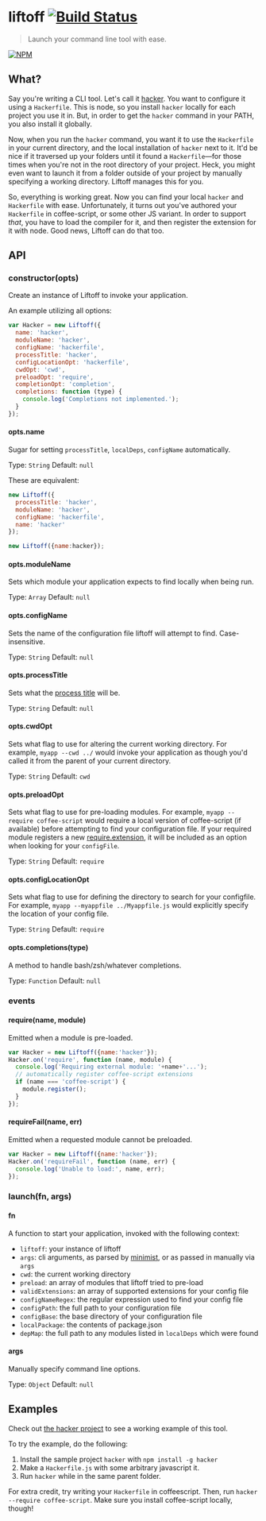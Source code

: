 # liftoff [![Build Status](https://secure.travis-ci.org/tkellen/node-liftoff.png)](http://travis-ci.org/tkellen/node-liftoff)
> Launch your command line tool with ease.

[![NPM](https://nodei.co/npm/liftoff.png)](https://nodei.co/npm/liftoff/)

## What?
Say you're writing a CLI tool.  Let's call it [hacker](http://github.com/tkellen/node-hacker).  You want to configure it using a `Hackerfile`.  This is node, so you install `hacker` locally for each project you use it in.  But, in order to get the `hacker` command in your PATH, you also install it globally.

Now, when you run the `hacker` command, you want it to use the `Hackerfile` in your current directory, and the local installation of `hacker` next to it.  It'd be nice if it traversed up your folders until it found a `Hackerfile`&mdash;for those times when you're not in the root directory of your project.  Heck, you might even want to launch it from a folder outside of your project by manually specifying a working directory.  Liftoff manages this for you.

So, everything is working great.  Now you can find your local `hacker` and `Hackerfile` with ease.  Unfortunately, it turns out you've authored your `Hackerfile` in coffee-script, or some other JS variant.  In order to support *that*, you have to load the compiler for it, and then register the extension for it with node.  Good news, Liftoff can do that too.

## API

### constructor(opts)

Create an instance of Liftoff to invoke your application.

An example utilizing all options:
```js
var Hacker = new Liftoff({
  name: 'hacker',
  moduleName: 'hacker',
  configName: 'hackerfile',
  processTitle: 'hacker',
  configLocationOpt: 'hackerfile',
  cwdOpt: 'cwd',
  preloadOpt: 'require',
  completionOpt: 'completion',
  completions: function (type) {
    console.log('Completions not implemented.');
  }
});
```

#### opts.name

Sugar for setting `processTitle`, `localDeps`, `configName` automatically.

Type: `String`
Default: `null`

These are equivalent:
```js
new Liftoff({
  processTitle: 'hacker',
  moduleName: 'hacker',
  configName: 'hackerfile',
  name: 'hacker'
});

new Liftoff({name:hacker});
```

#### opts.moduleName

Sets which module your application expects to find locally when being run.

Type: `Array`
Default: `null`

#### opts.configName

Sets the name of the configuration file liftoff will attempt to find.  Case-insensitive.

Type: `String`
Default: `null`

#### opts.processTitle

Sets what the [process title](http://nodejs.org/api/process.html#process_process_title) will be.

Type: `String`
Default: `null`

#### opts.cwdOpt

Sets what flag to use for altering the current working directory.  For example, `myapp --cwd ../` would invoke your application as though you'd called it from the parent of your current directory.

Type: `String`
Default: `cwd`

#### opts.preloadOpt

Sets what flag to use for pre-loading modules.  For example, `myapp --require coffee-script` would require a local version of coffee-script (if available) before attempting to find your configuration file.  If your required module registers a new
[require.extension](http://nodejs.org/api/globals.html#globals_require_extensions), it will be included as an option when looking for your `configFile`.

Type: `String`
Default: `require`

#### opts.configLocationOpt

Sets what flag to use for defining the directory to search for your configfile.  For example, `myapp --myappfile ../Myappfile.js` would explicitly specify the location of your config file.

Type: `String`
Default: `require`

#### opts.completions(type)

A method to handle bash/zsh/whatever completions.

Type: `Function`
Default: `null`

### events

#### require(name, module)

Emitted when a module is pre-loaded.

```js
var Hacker = new Liftoff({name:'hacker'});
Hacker.on('require', function (name, module) {
  console.log('Requiring external module: '+name+'...');
  // automatically register coffee-script extensions
  if (name === 'coffee-script') {
    module.register();
  }
});
```

#### requireFail(name, err)

Emitted when a requested module cannot be preloaded.

```js
var Hacker = new Liftoff({name:'hacker'});
Hacker.on('requireFail', function (name, err) {
  console.log('Unable to load:', name, err);
});
```

### launch(fn, args)

#### fn

A function to start your application, invoked with the following context:

- `liftoff`: your instance of liftoff
- `args`: cli arguments, as parsed by [minimist](https://npmjs.org/package/minimist), or as passed in manually via `args`
- `cwd`: the current working directory
- `preload`: an array of modules that liftoff tried to pre-load
- `validExtensions`: an array of supported extensions for your config file
- `configNameRegex`: the regular expression used to find your config file
- `configPath`: the full path to your configuration file
- `configBase`: the base directory of your configuration file
- `localPackage`: the contents of package.json
- `depMap`: the full path to any modules listed in `localDeps` which were found

#### args
Manually specify command line options.

Type: `Object`
Default: `null`

## Examples
Check out [the hacker project](https://github.com/tkellen/node-hacker/blob/master/bin/hacker.js) to see a working example of this tool.

To try the example, do the following:

1. Install the sample project `hacker` with `npm install -g hacker`
2. Make a `Hackerfile.js` with some arbitrary javascript it.
3. Run `hacker` while in the same parent folder.

For extra credit, try writing your `Hackerfile` in coffeescript.  Then, run `hacker --require coffee-script`.  Make sure you install coffee-script locally, though!
